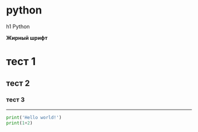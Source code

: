 # python
h1 Python

**Жирный шрифт**

# тест 1
## тест 2
### тест 3
***
```python
print('Hello world!')
print(1+2)
```
